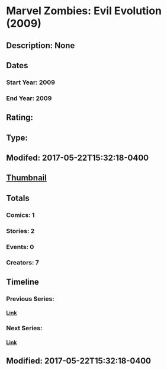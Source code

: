 # Marvel Zombies: Evil Evolution (2009)
## Description: None
## Dates
### Start Year: 2009
### End Year: 2009
## Rating: 
## Type: 
## Modifed: 2017-05-22T15:32:18-0400
## [Thumbnail](http://i.annihil.us/u/prod/marvel/i/mg/6/30/59233c0f5bf51.jpg)
## Totals
### Comics: 1
### Stories: 2
### Events: 0
### Creators: 7
## Timeline
### Previous Series: 
#### [Link]()
### Next Series: 
#### [Link]()
## Modified: 2017-05-22T15:32:18-0400